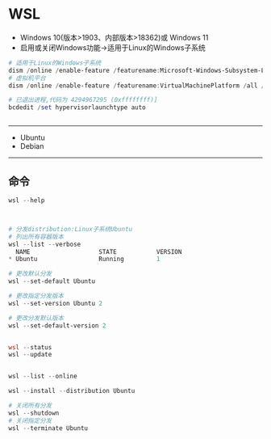 # WSL

- Windows 10(版本>1903、内部版本>18362)或 Windows 11
- 启用或关闭Windows功能->适用于Linux的Windows子系统
```powershell
# 适用于Linux的Windows子系统
dism /online /enable-feature /featurename:Microsoft-Windows-Subsystem-Linux /all /norestart
# 虚拟机平台
dism /online /enable-feature /featurename:VirtualMachinePlatform /all /norestart

# 已退出进程,代码为 4294967295 (0xffffffff)]
bcdedit /set hypervisorlaunchtype auto



```
---
- Ubuntu
- Debian

---
## 命令
```powershell
wsl --help



# 分发distribution:Linux子系统Ubuntu
# 列出所有容器版本
wsl --list --verbose
  NAME                   STATE           VERSION
* Ubuntu                 Running         1

# 更改默认分发
wsl --set-default Ubuntu

# 更改指定分发版本
wsl --set-version Ubuntu 2

# 更改分发默认版本
wsl --set-default-version 2


wsl --status
wsl --update


wsl --list --online

wsl --install --distribution Ubuntu

# 关闭所有分发
wsl --shutdown
# 关闭指定分发
wsl --terminate Ubuntu

```


